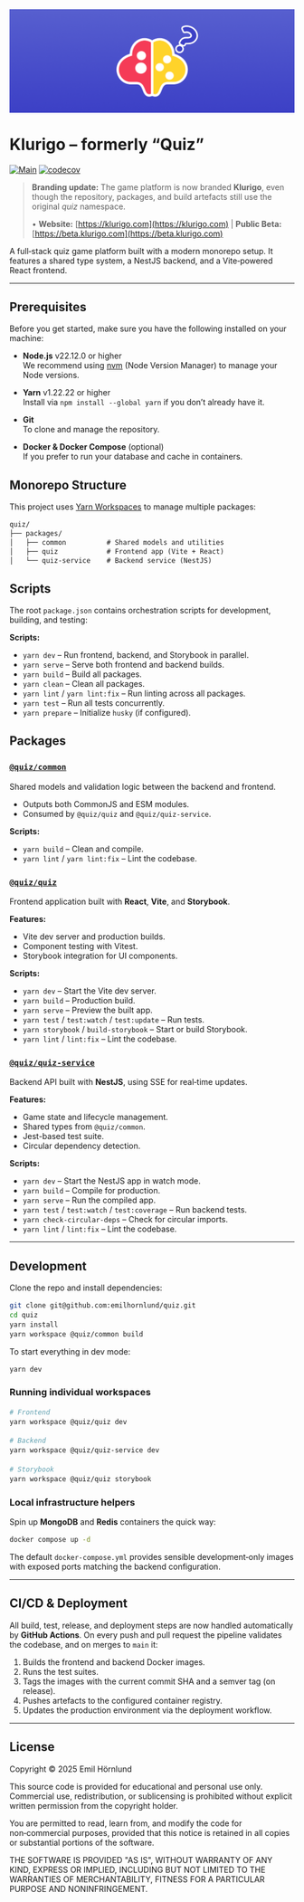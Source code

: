 <img src="https://github.com/emilhornlund/quiz/blob/main/.github/screenshot.png" alt="klurigo banner" align="center" />

# Klurigo – formerly “Quiz”

[![Main](https://github.com/emilhornlund/quiz/actions/workflows/main.yml/badge.svg)](https://github.com/emilhornlund/quiz/actions/workflows/main.yml)
[![codecov](https://codecov.io/gh/emilhornlund/quiz/graph/badge.svg?token=TO2S69Y1MZ)](https://codecov.io/gh/emilhornlund/quiz)

> **Branding update:** The game platform is now branded **Klurigo**, even though the repository, packages, and build artefacts still use the original *quiz* namespace.
>
> • **Website:** [https://klurigo.com](https://klurigo.com) | **Public Beta:** [https://beta.klurigo.com](https://beta.klurigo.com)

A full‑stack quiz game platform built with a modern monorepo setup. It features a shared type system, a NestJS backend, and a Vite‑powered React frontend.

---

## Prerequisites

Before you get started, make sure you have the following installed on your machine:

- **Node.js** v22.12.0 or higher  
  We recommend using [nvm](https://github.com/nvm-sh/nvm) (Node Version Manager) to manage your Node versions.

- **Yarn** v1.22.22 or higher  
  Install via `npm install --global yarn` if you don’t already have it.

- **Git**  
  To clone and manage the repository.

- **Docker & Docker Compose** (optional)  
  If you prefer to run your database and cache in containers.

## Monorepo Structure

This project uses [Yarn Workspaces](https://classic.yarnpkg.com/en/docs/workspaces/) to manage multiple packages:

```text
quiz/
├── packages/
│   ├── common          # Shared models and utilities
│   ├── quiz            # Frontend app (Vite + React)
│   └── quiz-service    # Backend service (NestJS)
```

## Scripts

The root `package.json` contains orchestration scripts for development, building, and testing:

**Scripts:**

- `yarn dev` – Run frontend, backend, and Storybook in parallel.
- `yarn serve` – Serve both frontend and backend builds.
- `yarn build` – Build all packages.
- `yarn clean` – Clean all packages.
- `yarn lint` / `yarn lint:fix` – Run linting across all packages.
- `yarn test` – Run all tests concurrently.
- `yarn prepare` – Initialize `husky` (if configured).

## Packages

### [`@quiz/common`](./packages/common)

Shared models and validation logic between the backend and frontend.

- Outputs both CommonJS and ESM modules.
- Consumed by `@quiz/quiz` and `@quiz/quiz-service`.

**Scripts:**

- `yarn build` – Clean and compile.
- `yarn lint` / `yarn lint:fix` – Lint the codebase.

### [`@quiz/quiz`](./packages/quiz)

Frontend application built with **React**, **Vite**, and **Storybook**.

**Features:**

- Vite dev server and production builds.
- Component testing with Vitest.
- Storybook integration for UI components.

**Scripts:**

- `yarn dev` – Start the Vite dev server.
- `yarn build` – Production build.
- `yarn serve` – Preview the built app.
- `yarn test` / `test:watch` / `test:update` – Run tests.
- `yarn storybook` / `build-storybook` – Start or build Storybook.
- `yarn lint` / `lint:fix` – Lint the codebase.

### [`@quiz/quiz-service`](./packages/quiz-service)

Backend API built with **NestJS**, using SSE for real‑time updates.

**Features:**

- Game state and lifecycle management.
- Shared types from `@quiz/common`.
- Jest-based test suite.
- Circular dependency detection.

**Scripts:**

- `yarn dev` – Start the NestJS app in watch mode.
- `yarn build` – Compile for production.
- `yarn serve` – Run the compiled app.
- `yarn test` / `test:watch` / `test:coverage` – Run backend tests.
- `yarn check-circular-deps` – Check for circular imports.
- `yarn lint` / `lint:fix` – Lint the codebase.

---

## Development

Clone the repo and install dependencies:

```sh
git clone git@github.com:emilhornlund/quiz.git
cd quiz
yarn install
yarn workspace @quiz/common build
```

To start everything in dev mode:

```sh
yarn dev
```

### Running individual workspaces

```sh
# Frontend
yarn workspace @quiz/quiz dev

# Backend
yarn workspace @quiz/quiz-service dev

# Storybook
yarn workspace @quiz/quiz storybook
```

### Local infrastructure helpers

Spin up **MongoDB** and **Redis** containers the quick way:

```sh
docker compose up -d
```

The default `docker-compose.yml` provides sensible development‑only images with exposed ports matching the backend configuration.

---

## CI/CD & Deployment

All build, test, release, and deployment steps are now handled automatically by **GitHub Actions**. On every push and pull request the pipeline validates the codebase, and on merges to `main` it:

1. Builds the frontend and backend Docker images.
2. Runs the test suites.
3. Tags the images with the current commit SHA and a semver tag (on release).
4. Pushes artefacts to the configured container registry.
5. Updates the production environment via the deployment workflow.

---

## License

Copyright © 2025 Emil Hörnlund

This source code is provided for educational and personal use only.
Commercial use, redistribution, or sublicensing is prohibited without
explicit written permission from the copyright holder.

You are permitted to read, learn from, and modify the code for non‑commercial purposes,
provided that this notice is retained in all copies or substantial portions of the software.

THE SOFTWARE IS PROVIDED "AS IS", WITHOUT WARRANTY OF ANY KIND,
EXPRESS OR IMPLIED, INCLUDING BUT NOT LIMITED TO THE WARRANTIES
OF MERCHANTABILITY, FITNESS FOR A PARTICULAR PURPOSE AND NONINFRINGEMENT.
